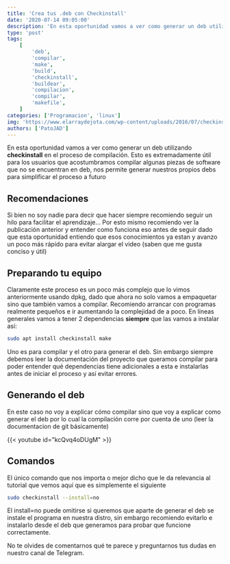 ```yaml
---
title: 'Crea tus .deb con Checkinstall'
date: '2020-07-14 09:05:00'
description: 'En esta oportunidad vamos a ver como generar un deb utilizando checkinstall en el proceso de compilación.'
type: 'post'
tags:
    [
        'deb',
        'compilar',
        'make',
        'build',
        'checkinstall',
        'buildear',
        'compilacion',
        'compilar',
        'makefile',
    ]
categories: ['Programacion', 'linux']
img: 'https://www.elarraydejota.com/wp-content/uploads/2016/07/checkinstall_description.png'
authors: ['PatoJAD']
---
```


En esta oportunidad vamos a ver como generar un deb utilizando **checkinstall** en el proceso de compilación. Esto es extremadamente útil para los usuarios que acostumbramos compilar algunas piezas de software que no se encuentran en deb, nos permite generar nuestros propios debs para simplificar el proceso a futuro

## Recomendaciones

Si bien no soy nadie para decir que hacer siempre recomiendo seguir un hilo para facilitar el aprendizaje… Por esto mismo recomiendo ver la publicación anterior y entender como funciona eso antes de seguir dado que esta oportunidad entiendo que esos conocimientos ya estan y avanzo un poco más rápido para evitar alargar el video (saben que me gusta conciso y útil)

## Preparando tu equipo

Claramente este proceso es un poco más complejo que lo vimos anteriormente usando dpkg, dado que ahora no solo vamos a empaquetar sino que también vamos a compilar. Recomiendo arrancar con programas realmente pequeños e ir aumentando la complejidad de a poco. En líneas generales vamos a tener 2 dependencias **siempre** que las vamos a instalar así:

```zsh
sudo apt install checkinstall make
```

Uno es para compilar y el otro para generar el deb. Sin embargo siempre debemos leer la documentación del proyecto que queramos compilar para poder entender qué dependencias tiene adicionales a esta e instalarlas antes de iniciar el proceso y así evitar errores.

## Generando el deb

En este caso no voy a explicar cómo compilar sino que voy a explicar como generar el deb por lo cual la compilación corre por cuenta de uno (leer la documentacion de git básicamente)

{{< youtube id="kcQvq4oDUgM" >}}

## Comandos

El único comando que nos importa o mejor dicho que le da relevancia al tutorial que vemos aquí que es simplemente el siguiente

```zsh
sudo checkinstall --install=no
```

El install=no puede omitirse si queremos que aparte de generar el deb se instale el programa en nuestra distro, sin embargo recomiendo evitarlo e instalarlo desde el deb que generamos para probar que funcione correctamente.

No te olvides de comentarnos qué te parece y preguntarnos tus dudas en nuestro canal de Telegram.
